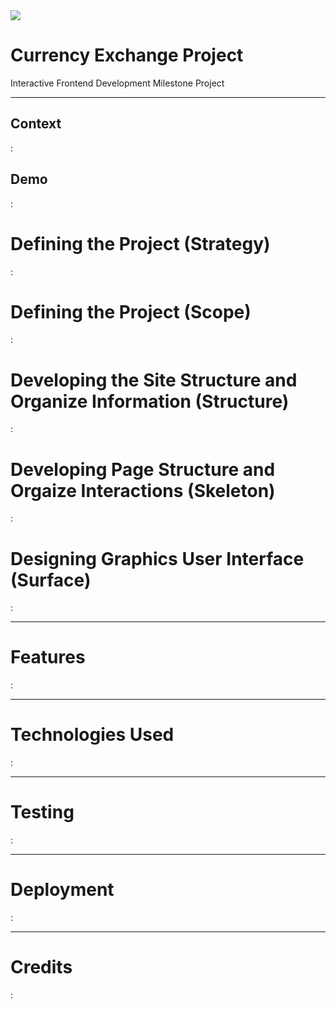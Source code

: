 <img src="https://http://currency-exchange.donovanlo.sg/assets/img/logo/donovanlogo150x150.png" style="margin: 0;">

<h1>Currency Exchange Project</h1>
<p>Interactive Frontend Development Milestone Project</p>

<hr>

<h2>Context</h2>

:

<h2>Demo</h2>

:

<h1>Defining the Project (Strategy)</h1>

:

<h1>Defining the Project (Scope)</h1>

:

<h1>Developing the Site Structure and Organize Information (Structure)</h1>

:

<h1>Developing Page Structure and Orgaize Interactions (Skeleton)</h1>

:

<h1>Designing Graphics User Interface (Surface)</h1>

:

<hr>

<h1>Features</h1>

:

<hr>

<h1>Technologies Used</h1>

:

<hr>

<h1>Testing</h1>

:

<hr>

<h1>Deployment</h1>

:

<hr>

<h1>Credits</h1>

: